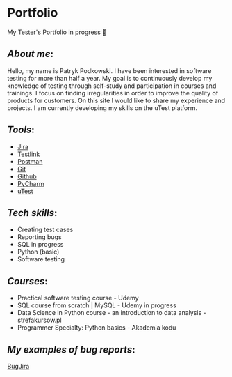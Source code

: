 # Portfolio

My Tester's Portfolio in progress 📂

## _About me_:
Hello, my name is Patryk Podkowski. I have been interested in software testing for more than half a year. My goal is to continuously develop my knowledge of testing through self-study and participation in courses and trainings. I focus on finding irregularities in order to improve the quality of products for customers. On this site I would like to share my experience and projects. I am currently developing my skills on the uTest platform. 

## _Tools_:
* [Jira](https://www.atlassian.com/pl/software/jira)
* [Testlink](https://www.testlink.org/)
* [Postman](https://www.postman.com/)
* [Git](https://git-scm.com/)
* [Github](https://github.com/)
* [PyCharm](https://www.jetbrains.com/pycharm/)
* [uTest](https://www.utest.com/)

## _Tech skills_:
* Creating test cases
* Reporting bugs
* SQL in progress
* Python (basic)
* Software testing

## _Courses_:
* Practical software testing course - Udemy
* SQL course from scratch | MySQL - Udemy in progress
* Data Science in Python course - an introduction to data analysis - strefakursow.pl
* Programmer Specialty: Python basics - Akademia kodu

## _My examples of bug reports_:
[BugJira](https://drive.google.com/file/d/1QND5jm8-ALax3UNiZyokUNZroAUaeCIr/view?usp=sharing)




